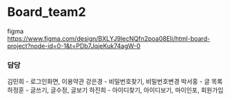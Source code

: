 # Board_team2


figma  
https://www.figma.com/design/BXLYJ9lecNQfn2poa08Eli/html-board-project?node-id=0-1&t=PDb7JqjeKuk74agW-0

### 담당
김민희 - 로그인화면, 이용약관
강은경 - 비밀번호찾기, 비밀번호변경
박서홍 - 글 목록
하정훈 - 글쓰기, 글수정, 글보기
하진희 - 아이디찾기, 아이디보기, 마이인포, 회원가입 
